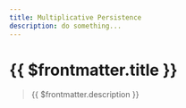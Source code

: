 ```yaml
---
title: Multiplicative Persistence
description: do something...
---
```


# {{ $frontmatter.title }}

> {{ $frontmatter.description }}
